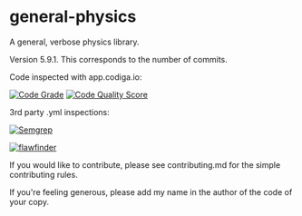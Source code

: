 # general-physics
A general, verbose physics library.

Version 5.9.1. This corresponds to the number of commits.

Code inspected with app.codiga.io:

[![Code Grade](<https://api.codiga.io/project/29293/status/svg>)](<https://frontend.code-inspector.com/project/29293/dashboard>)
[![Code Quality Score](<https://api.codiga.io/project/29293/score/svg>)](<https://frontend.code-inspector.com/project/29293/dashboard>)

3rd party .yml inspections:

[![Semgrep](https://github.com/Vodkacannon/general-physics/actions/workflows/semgrep.yml/badge.svg?branch=main)](https://github.com/Vodkacannon/general-physics/actions/workflows/semgrep.yml)

[![flawfinder](https://github.com/Vodkacannon/general-physics/actions/workflows/flawfinder.yml/badge.svg?branch=main)](https://github.com/Vodkacannon/general-physics/actions/workflows/flawfinder.yml)

If you would like to contribute, please see contributing.md for the simple contributing rules.

If you're feeling generous, please add my name in the author of the code of your copy.
